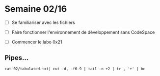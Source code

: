 # Semaine 02/16

- [ ] Se familiariser avec les fichiers
- [ ] Faire fonctionner l'environnement de développement sans CodeSpace
- [ ] Commencer le labo 0x21


## Pipes...

```
cat 02/tabulated.txt| cut -d, -f6-9 | tail -n +2 | tr , '+' | bc
```
